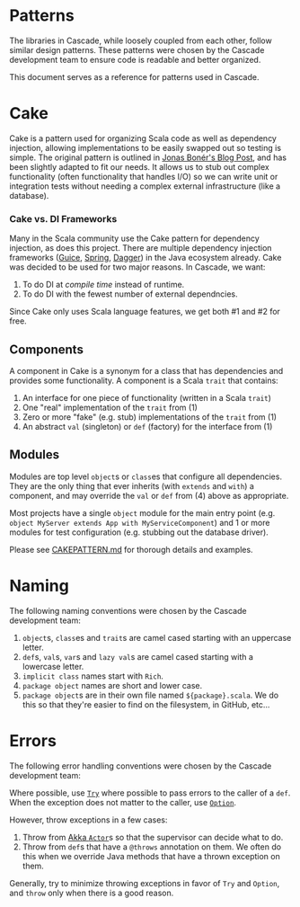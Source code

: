 # Patterns
The libraries in Cascade, while loosely coupled from each other,
follow similar design patterns. These patterns were chosen by the
Cascade development team to ensure code is readable and better organized.

This document serves as a reference for patterns used in Cascade.

# Cake
Cake is a pattern used for organizing Scala code as well as dependency injection,
allowing implementations to be easily swapped out so testing is simple. The original pattern
is outlined in [Jonas Bonér's Blog Post](http://jonasboner.com/2008/10/06/real-world-scala-dependency-injection-di/),
and has been slightly adapted to fit our needs. It allows us to stub out complex functionality (often
functionality that handles I/O) so we can write unit or integration tests without
needing a complex external infrastructure (like a database).

### Cake vs. DI Frameworks
Many in the Scala community use the Cake pattern for dependency injection, as does this project.
There are multiple dependency injection frameworks ([Guice](https://code.google.com/p/google-guice/),
[Spring](http://projects.spring.io/spring-framework/),
[Dagger](http://square.github.io/dagger/)) in the Java ecosystem already.
Cake was decided to be used for two major reasons. In Cascade, we want:

1. To do DI at _compile time_ instead of runtime.
2. To do DI with the fewest number of external dependncies.

Since Cake only uses Scala language features, we get both #1 and #2 for free.

## Components
A component in Cake is a synonym for a class that has dependencies and provides
some functionality. A component is a Scala `trait` that contains:

1. An interface for one piece of functionality (written in a Scala `trait`)
2. One "real" implementation of the `trait` from (1)
3. Zero or more "fake" (e.g. stub) implementations of the `trait` from (1)
4. An abstract `val` (singleton) or `def` (factory) for the interface from (1)

## Modules
Modules are top level `object`s or `class`es that configure all dependencies.
They are the only thing that ever inherits (with `extends` and `with`) a
component, and may override the `val` or `def` from (4) above as appropriate.

Most projects have a single `object` module for the main entry point (e.g.
`object MyServer extends App with MyServiceComponent`) and 1 or more modules
for test configuration (e.g. stubbing out the database driver).

Please see [CAKEPATTERN.md](CAKEPATTERN.md) for thorough details and examples.

# Naming
The following naming conventions were chosen by the Cascade development team:

1. `object`s, `class`es and `trait`s are camel cased starting with an uppercase
letter.
2. `def`s, `val`s, `var`s and `lazy val`s are camel cased starting with a
lowercase letter.
3. `implicit class` names start with `Rich`.
4. `package object` names are short and lower case.
5. `package object`s are in their own file named `${package}.scala`. We do this
so that they're easier to find on the filesystem, in GitHub, etc...

# Errors
The following error handling conventions were chosen by the Cascade development team:

Where possible, use [`Try`](http://www.scala-lang.org/api/current/#scala.util.Try) where
possible to pass errors to the caller of a `def`. When the exception does not
matter to the caller, use
[`Option`](http://www.scala-lang.org/api/current/#scala.Option).

However, throw exceptions in a few cases:

1. Throw from
[Akka `Actor`](http://doc.akka.io/docs/akka/2.3.5/scala/actors.html)s so that
the supervisor can decide what to do.
2. Throw from `def`s that have a `@throws` annotation on them. We often do
this when we override Java methods that have a thrown exception on them.

Generally, try to minimize throwing exceptions in favor of `Try` and
`Option`, and `throw` only when there is a good reason.

